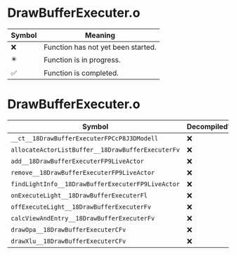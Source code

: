# DrawBufferExecuter.o
| Symbol | Meaning 
| ------------- | ------------- 
| :x: | Function has not yet been started. 
| :eight_pointed_black_star: | Function is in progress. 
| :white_check_mark: | Function is completed. 


# DrawBufferExecuter.o
| Symbol | Decompiled? |
| ------------- | ------------- |
| `__ct__18DrawBufferExecuterFPCcP8J3DModell` | :x: |
| `allocateActorListBuffer__18DrawBufferExecuterFv` | :x: |
| `add__18DrawBufferExecuterFP9LiveActor` | :x: |
| `remove__18DrawBufferExecuterFP9LiveActor` | :x: |
| `findLightInfo__18DrawBufferExecuterFP9LiveActor` | :x: |
| `onExecuteLight__18DrawBufferExecuterFl` | :x: |
| `offExecuteLight__18DrawBufferExecuterFv` | :x: |
| `calcViewAndEntry__18DrawBufferExecuterFv` | :x: |
| `drawOpa__18DrawBufferExecuterCFv` | :x: |
| `drawXlu__18DrawBufferExecuterCFv` | :x: |
